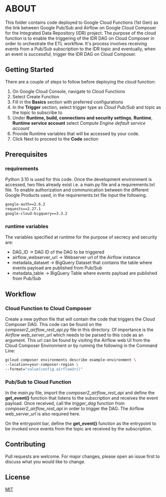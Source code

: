 # ABOUT

This folder contains code deployed to Google Cloud Functions (1st Gen) as the link between Google Pub/Sub and 
Airflow on Google Cloud Composer for the Integrated Data Repository (IDR) project. The purpose of the cloud function
is to enable the triggering of the IDR DAG on Cloud Composer in order to orchestrate the ETL workflow. It's process
involves receiving events from a Pub/Sub subscription to the IDR topic and eventually, when an event is successful,
trigger the IDR DAG on Cloud Composer.

## Getting Started

There are a couple of steps to follow before deploying the cloud function:

1. On Google Cloud Console, navigate to Cloud Functions
2. Select Create Function
3. Fill in the **Basics** section with preferred configurations
4. In the **Trigger** section, select trigger type as *Cloud Pub/Sub* and topic as the topic to subscribe to
5. Under **Runtime, build, connections and security settings**, **Runtime**, **Runtime service account** select *Compute Engine default service account*
6. Provide Runtime variables that will be accessed by your code.
7. Click Next to proceed to the **Code** section

## Prerequisites

### requirements
Python 3.10 is used for this code. Once the development environment is accessed, two files already exist i.e. a main.py
file and a requirements.txt file. To enable authorization and communication between the different Google Products used,
in the requirements.txt file input the following.

```requirements.txt
google-auth==2.6.2
requests==2.27.1
google-cloud-bigquery==3.3.2
```

### runtime variables
The variables specified at runtime for the purpose of secrecy and security are:
* DAG_ID -> DAG ID of the DAG to be triggered
* airflow_webserver_url -> Webserver url of the Airflow instance
* metadata_dataset -> BigQuery Dataset that contains the table where events payload are published from Pub/Sub
* metadata_table -> BigQuery Table where events payload are published from Pub/Sub

## Workflow

### Cloud Function to Cloud Composer

Create a new python file that will contain the code that triggers the Cloud Composer DAG. This code can be found on the *composer2_airflow_rest_api.py* file in this directory. Of importance is the *Airflow web_server_url* which needs to be parsed to this code as an argument. This url can be found by visiting the Airflow web UI from the Cloud Composer Environment or by running the following in the Command Line:

```bash
gcloud composer environments describe example-environment \
--location=your-composer-region \
--format="value(config.airflowUri)"
```

### Pub/Sub to Cloud Function

In the *main.py* file, import the *composer2_airflow_rest_api* and define the **get_event()** function that listens to the subscription and receives the event payload. Once received, call the *trigger_dag* function from *composer2_airflow_rest_api* in order to trigger the DAG. The Airflow web_server_url is also required here.

On the entrypoint bar, define the **get_event()** function as the entrypoint to be invoked once events from the topic are received by the subscription.


## Contributing
Pull requests are welcome. For major changes, please open an issue first to discuss what you would like to change.

## License
[MIT](https://choosealicense.com/licenses/mit/)